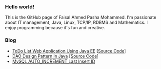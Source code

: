### Hello world!
    
This is the GitHub page of Faisal Ahmed Pasha Mohammed. I'm passionate about IT management, Java, Linux, TCP/IP, RDBMS and Mathematics. I enjoy programming because it's fun and creative.
    
  
### Blog
  * <a href="blog/todo-web-application-using-java-ee/">ToDo List Web Application Using Java EE</a>  [<a href="https://github.com/faimoh/todowebapp">Source Code</a>] <br />
  * <a href="blog/dao-design-pattern-in-java/">DAO Design Pattern in Java</a> [<a href="https://github.com/faimoh/dao-design-pattern">Source Code</a>] <br />
  * <a href="blog/MySQL-AUTO_INCREMENT-last-insert-ID.html">MySQL AUTO_INCREMENT Last Insert ID</a> <br/>

    
